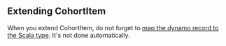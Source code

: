 
## Extending CohortItem

When you extend CohortItem, do not forget to [map the dynamo record to the Scala type](https://github.com/guardian/price-migration-engine/pull/1158). It's not done automatically.

